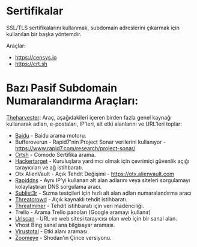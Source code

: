 # Sertifikalar
SSL/TLS sertifikalarını kullanmak, subdomain adreslerini çıkarmak için kullanılan bir başka yöntemdir.

Araçlar:
+ https://censys.io
+ https://crt.sh

# Bazı Pasif Subdomain Numaralandırma Araçları:
[Theharvester](https://github.com/laramies/theHarvester): Araç, aşağıdakileri içeren birden fazla genel kaynağı kullanarak adları, e-postaları, IP'leri, alt etki alanlarını ve URL'leri toplar:

+ [Baidu](https://www.baidu.com/) - Baidu arama motoru.
+ Bufferoverun - Rapid7'nin Project Sonar verilerini kullanıyor - https://www.rapid7.com/research/project-sonar/
+ [Crtsh](https://crt.sh/) - Comodo Sertifika arama.
+ [Hackertarget](https://hackertarget.com/) - Kuruluşlara yardımcı olmak için çevrimiçi güvenlik açığı tarayıcıları ve ağ istihbaratı.
+ Otx AlienVault - Açık Tehdit Değişimi - https://otx.alienvault.com
+ [Rapiddns](https://rapiddns.io/) - Aynı IP'yi kullanan alt alan adlarını veya siteleri sorgulamayı kolaylaştıran DNS sorgulama aracı.
+ [Sublist3r](https://github.com/aboul3la/Sublist3r) - Sızma testçileri için hızlı alt alan adları numaralandırma aracı
+ [Threatcrowd](http://ci-www.threatcrowd.org/) - Açık kaynaklı tehdit istihbaratı.
+ [Threatminer](https://www.threatminer.org/) - Tehdit istihbaratı için veri madenciliği.
+ Trello - Arama Trello panoları (Google aramayı kullanır)
+ [Urlscan](https://urlscan.io/) - URL ve web sitesi tarayıcısı olan web için bir sanal alan.
+ Vhost Bing sanal ana bilgisayar araması.
+ [Virustotal](https://www.virustotal.com/gui/home/search) - Etki alanı araması.
+ [Zoomeye](https://www.zoomeye.org/) - Shodan'ın Çince versiyonu.

